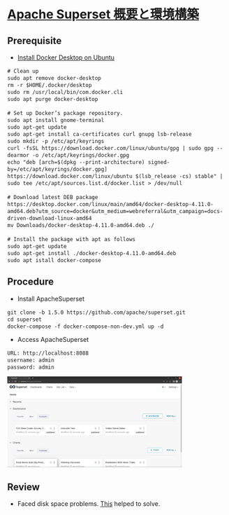 # [Apache Superset 概要と環境構築](https://avinton.com/academy/apache-superset-overview-and-environment-setup/)
## Prerequisite
- [Install Docker Desktop on Ubuntu](https://docs.docker.com/desktop/install/ubuntu/)
```
# Clean up
sudo apt remove docker-desktop
rm -r $HOME/.docker/desktop
sudo rm /usr/local/bin/com.docker.cli
sudo apt purge docker-desktop

# Set up Docker’s package repository.
sudo apt install gnome-terminal
sudo apt-get update
sudo apt-get install ca-certificates curl gnupg lsb-release
sudo mkdir -p /etc/apt/keyrings
curl -fsSL https://download.docker.com/linux/ubuntu/gpg | sudo gpg --dearmor -o /etc/apt/keyrings/docker.gpg
echo "deb [arch=$(dpkg --print-architecture) signed-by=/etc/apt/keyrings/docker.gpg] https://download.docker.com/linux/ubuntu $(lsb_release -cs) stable" | sudo tee /etc/apt/sources.list.d/docker.list > /dev/null

# Download latest DEB package
https://desktop.docker.com/linux/main/amd64/docker-desktop-4.11.0-amd64.deb?utm_source=docker&utm_medium=webreferral&utm_campaign=docs-driven-download-linux-amd64
mv Downloads/docker-desktop-4.11.0-amd64.deb ./

# Install the package with apt as follows
sudo apt-get update
sudo apt-get install ./docker-desktop-4.11.0-amd64.deb
sudo apt istall docker-compose
```

## Procedure
- Install ApacheSuperset
```
git clone -b 1.5.0 https://github.com/apache/superset.git
cd superset
docker-compose -f docker-compose-non-dev.yml up -d
```
- Access ApacheSuperset
```
URL: http://localhost:8088
username: admin
password: admin
```
<img src="images/apachesuperset.png" width="400">

## Review
- Faced disk space problems. [This](https://avinton.com/academy/extending-virtualbox-virtual-drive/) helped to solve.

